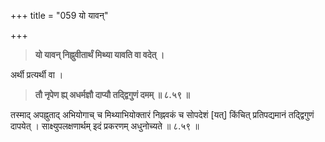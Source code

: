 +++
title = "059 यो यावन्"

+++

> **यो यावन् निह्नुवीतार्थं मिथ्या यावति वा वदेत् ।**

अर्थी प्रत्यर्थी वा ।

> **तौ नृपेण ह्य् अधर्मज्ञौ दाप्यौ तद्द्विगुणं दमम्  ॥ ८.५९ ॥**

तस्माद् अपह्नुताद् अभियोगाच् च मिथ्याभियोक्तारं निह्नवकं च सोपदेशं [यत्] किंचित् प्रतिपद्यमानं तद्द्विगुणं दापयेत् । साक्ष्युपलक्षणार्थम् इदं प्रकरणम् अधुनोच्यते ॥ ८.५९ ॥
